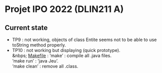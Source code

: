 # Projet IPO 2022 (DLIN211 A)

## Current state
- TP9 : not working, objects of class Entite seems not to be able to use toString method properly.  
- TP10 : not working but displaying (quick prototype).  
&nbps;
[Makefile]() : 
’make’ : compile all .java files.  
’make run’ : ’java Jeu’.  
’make clean’ : remove all .class.  

